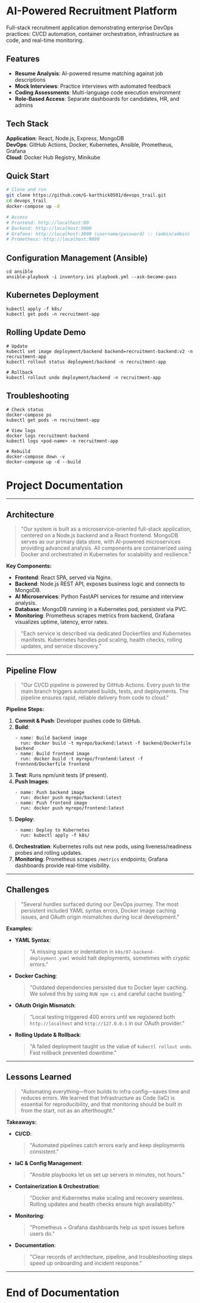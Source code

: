 # AI-Powered Recruitment Platform

Full-stack recruitment application demonstrating enterprise DevOps practices: CI/CD automation, container orchestration, infrastructure as code, and real-time monitoring.

## Features

- **Resume Analysis**: AI-powered resume matching against job descriptions
- **Mock Interviews**: Practice interviews with automated feedback
- **Coding Assessments**: Multi-language code execution environment
- **Role-Based Access**: Separate dashboards for candidates, HR, and admins

## Tech Stack

**Application**: React, Node.js, Express, MongoDB  
**DevOps**: GitHub Actions, Docker, Kubernetes, Ansible, Prometheus, Grafana  
**Cloud**: Docker Hub Registry, Minikube

## Quick Start
```bash
# Clone and run
git clone https://github.com/G-karthick0501/devops_trail.git
cd devops_trail
docker-compose up -d

# Access
# Frontend: http://localhost:80
# Backend: http://localhost:5000
# Grafana: http://localhost:3000 (username/password) :: (admin/admin)
# Prometheus: http://localhost:9090

```
## Configuration Management (Ansible)
```
cd ansible
ansible-playbook -i inventory.ini playbook.yml --ask-become-pass
```

## Kubernetes Deployment
```
kubectl apply -f k8s/
kubectl get pods -n recruitment-app
```


## Rolling Update Demo
```
# Update
kubectl set image deployment/backend backend=recruitment-backend:v2 -n recruitment-app
kubectl rollout status deployment/backend -n recruitment-app

# Rollback
kubectl rollout undo deployment/backend -n recruitment-app
```

## Troubleshooting

```
# Check status
docker-compose ps
kubectl get pods -n recruitment-app

# View logs
docker logs recruitment-backend
kubectl logs <pod-name> -n recruitment-app

# Rebuild
docker-compose down -v
docker-compose up -d --build
```

# Project Documentation

---

## Architecture

> "Our system is built as a microservice-oriented full-stack application, centered on a Node.js backend and a React frontend. MongoDB serves as our primary data store, with AI-powered microservices providing advanced analysis. All components are containerized using Docker and orchestrated in Kubernetes for scalability and resilience."

**Key Components:**
- **Frontend**: React SPA, served via Nginx.
- **Backend**: Node.js REST API, exposes business logic and connects to MongoDB.
- **AI Microservices**: Python FastAPI services for resume and interview analysis.
- **Database**: MongoDB running in a Kubernetes pod, persistent via PVC.
- **Monitoring**: Prometheus scrapes metrics from backend, Grafana visualizes uptime, latency, error rates.

> "Each service is described via dedicated Dockerfiles and Kubernetes manifests. Kubernetes handles pod scaling, health checks, rolling updates, and service discovery."

---

## Pipeline Flow

> "Our CI/CD pipeline is powered by GitHub Actions. Every push to the main branch triggers automated builds, tests, and deployments. The pipeline ensures rapid, reliable delivery from code to cloud."

**Pipeline Steps:**
1. **Commit & Push**: Developer pushes code to GitHub.
2. **Build**:  
   ```
   - name: Build backend image
     run: docker build -t myrepo/backend:latest -f backend/Dockerfile backend
   - name: Build frontend image
     run: docker build -t myrepo/frontend:latest -f frontend/Dockerfile frontend
   ```
3. **Test**: Runs npm/unit tests (if present).
4. **Push Images**:  
   ```
   - name: Push backend image
     run: docker push myrepo/backend:latest
   - name: Push frontend image
     run: docker push myrepo/frontend:latest
   ```
5. **Deploy**:  
   ```
   - name: Deploy to Kubernetes
     run: kubectl apply -f k8s/
   ```
6. **Orchestration**: Kubernetes rolls out new pods, using liveness/readiness probes and rolling updates.
7. **Monitoring**: Prometheus scrapes `/metrics` endpoints; Grafana dashboards provide real-time visibility.

---

## Challenges

> "Several hurdles surfaced during our DevOps journey. The most persistent included YAML syntax errors, Docker image caching issues, and OAuth origin mismatches during local development."

**Examples:**
- **YAML Syntax**:  
  > "A missing space or indentation in `k8s/07-backend-deployment.yaml` would halt deployments, sometimes with cryptic errors."
- **Docker Caching**:  
  > "Outdated dependencies persisted due to Docker layer caching. We solved this by using `RUN npm ci` and careful cache busting."
- **OAuth Origin Mismatch**:  
  > "Local testing triggered 400 errors until we registered both `http://localhost` and `http://127.0.0.1` in our OAuth provider."
- **Rolling Update & Rollback**:  
  > "A failed deployment taught us the value of `kubectl rollout undo`. Fast rollback prevented downtime."

---

## Lessons Learned

> "Automating everything—from builds to infra config—saves time and reduces errors. We learned that Infrastructure as Code (IaC) is essential for reproducibility, and that monitoring should be built in from the start, not as an afterthought."

**Takeaways:**
- **CI/CD**:  
  > "Automated pipelines catch errors early and keep deployments consistent."
- **IaC & Config Management**:  
  > "Ansible playbooks let us set up servers in minutes, not hours."
- **Containerization & Orchestration**:  
  > "Docker and Kubernetes make scaling and recovery seamless. Rolling updates and health checks ensure high availability."
- **Monitoring**:  
  > "Prometheus + Grafana dashboards help us spot issues before users do."
- **Documentation**:  
  > "Clear records of architecture, pipeline, and troubleshooting steps speed up onboarding and incident response."

---

# End of Documentation





